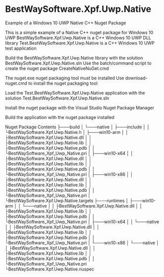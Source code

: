 # BestWaySoftware.Xpf.Uwp.Native
Example of a Windows 10 UWP Native C++ Nuget Package

This is a simple example of a Native C++ nuget package for Windows 10 UWP
BestWaySoftware.Xpf.Uwp.Native is a C++ Windows 10 UWP DLL library
Test.BestWaySoftware.Xpf.Uwp.Native is a C++ Windows 10 UWP test application

Build the BestWaySoftware.Xpf.Uwp.Native library with the solution BestWaySoftware.Xpf.Uwp.Native.sln
Use the batch/command script to create the nuget package
CreateNativeNuGet.cmd

The nuget.exe nuget packaging tool must be installed
Use download-nuget.cmd to install the nuget packaging tool

Load the Test.BestWaySoftware.Xpf.Uwp.Native application with the solution Test.BestWaySoftware.Xpf.Uwp.Native.sln

Install the nuget package with the Visual Studio Nuget Package Manager

Build the application with the nuget package installed

Nuget Package Contents
├───build
│   └───native
│       ├───include
│       │   └BestWaySoftware.Xpf.Uwp.Native.h
│       ├───win10-arm
│       │   ├BestWaySoftware.Xpf.Uwp.Native.dll
│       │   ├BestWaySoftware.Xpf.Uwp.Native.lib
│       │   ├BestWaySoftware.Xpf.Uwp.Native.pdb
│       │   └BestWaySoftware_Xpf_Uwp_Native.pri
│       ├───win10-x64
│       │   ├BestWaySoftware.Xpf.Uwp.Native.dll
│       │   ├BestWaySoftware.Xpf.Uwp.Native.lib
│       │   ├BestWaySoftware.Xpf.Uwp.Native.pdb
│       │   └BestWaySoftware_Xpf_Uwp_Native.pri
│       ├───win10-x86
│       │   ├BestWaySoftware.Xpf.Uwp.Native.dll
│       │   ├BestWaySoftware.Xpf.Uwp.Native.lib
│       │   ├BestWaySoftware.Xpf.Uwp.Native.pdb
│       │   └BestWaySoftware_Xpf_Uwp_Native.pri
│       └BestWaySoftware.Xpf.Uwp.Native.targets
├───runtimes
│   ├───win10-arm
│   │   └───native
│   │       ├BestWaySoftware.Xpf.Uwp.Native.dll
│   │       ├BestWaySoftware.Xpf.Uwp.Native.lib
│   │       ├BestWaySoftware.Xpf.Uwp.Native.pdb
│   │       └BestWaySoftware_Xpf_Uwp_Native.pri
│   ├───win10-x64
│   │   └───native
│   │       ├BestWaySoftware.Xpf.Uwp.Native.dll
│   │       ├BestWaySoftware.Xpf.Uwp.Native.lib
│   │       ├BestWaySoftware.Xpf.Uwp.Native.pdb
│   │       └BestWaySoftware_Xpf_Uwp_Native.pri
│   └───win10-x86
│       └───native
│   │       ├BestWaySoftware.Xpf.Uwp.Native.dll
│   │       ├BestWaySoftware.Xpf.Uwp.Native.lib
│   │       ├BestWaySoftware.Xpf.Uwp.Native.pdb
│   │       └BestWaySoftware_Xpf_Uwp_Native.pri
└BestWaySoftware.Xpf.Uwp.Native.nuspec

